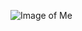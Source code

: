 ![Image of Me](https://avatars0.githubusercontent.com/u/53838340?s=460&u=f70a69e733d8badb637fc46565f000a874a72872&v=4)

